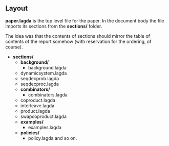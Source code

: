 ## Layout

**paper.lagda** is the top level file for the paper. In the document body the file imports its sections from the **sections/** folder.

The idea was that the contents of sections should mirror the table of contents of the report somehow (with reservation for the ordering, of course).

+ **sections/**
    + **background/**
        + background.lagda
	+ dynamicsystem.lagda
	+ seqdecprob.lagda
	+ seqdecproc.lagda
    + **combinators/**
        + combinators.lagda
	+ coproduct.lagda
	+ interleave.lagda
	+ product.lagda
	+ swapcoproduct.lagda
    + **examples/**
        + examples.lagda
    + **policies/**
        + policy.lagda
 and so on.